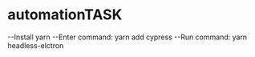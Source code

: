 # automationTASK

--Install yarn
--Enter command: yarn add cypress
--Run command: yarn headless-elctron
